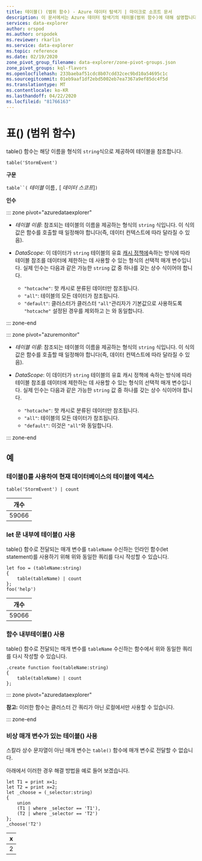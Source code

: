 ```yaml
---
title: 테이블() (범위 함수) - Azure 데이터 탐색기 | 마이크로 소프트 문서
description: 이 문서에서는 Azure 데이터 탐색기의 테이블(범위 함수)에 대해 설명합니다.
services: data-explorer
author: orspod
ms.author: orspodek
ms.reviewer: rkarlin
ms.service: data-explorer
ms.topic: reference
ms.date: 02/19/2020
zone_pivot_group_filename: data-explorer/zone-pivot-groups.json
zone_pivot_groups: kql-flavors
ms.openlocfilehash: 233baebaf51cdc8b07cdd32cec9bd10a54695c1c
ms.sourcegitcommit: 01eb9aaf1df2ebd5002eb7ea7367a9ef85dc4f5d
ms.translationtype: MT
ms.contentlocale: ko-KR
ms.lasthandoff: 04/22/2020
ms.locfileid: "81766163"
---
```

# <a name="table-scope-function"></a>표() (범위 함수)

table() 함수는 해당 이름을 형식의 `string`식으로 제공하여 테이블을 참조합니다.

```kusto
table('StormEvent')
```

**구문**

`table``(` *테이블* 이름`,` [ *데이터 스코프*]`)`

**인수**

::: zone pivot="azuredataexplorer"

* *테이블 이름*: 참조되는 테이블의 이름을 제공하는 형식의 `string` 식입니다. 이 식의 값은 함수를 호출할 때 일정해야 합니다(즉, 데이터 컨텍스트에 따라 달라질 수 있음).

* *DataScope*: 이 데이터가 `string` 테이블의 유효 [캐시 정책에](../management/cachepolicy.md)속하는 방식에 따라 테이블 참조를 데이터에 제한하는 데 사용할 수 있는 형식의 선택적 매개 변수입니다. 실제 인수는 다음과 같은 가능한 `string` 값 중 하나를 갖는 상수 식이어야 합니다.

    - `"hotcache"`: 핫 캐시로 분류된 데이터만 참조됩니다.
    - `"all"`: 테이블의 모든 데이터가 참조됩니다.
    - `"default"`: 클러스터가 클러스터 `"all"`관리자가 기본값으로 사용하도록 `"hotcache"` 설정된 경우를 제외하고 는 와 동일합니다.

::: zone-end

::: zone pivot="azuremonitor"

* *테이블 이름*: 참조되는 테이블의 이름을 제공하는 형식의 `string` 식입니다. 이 식의 값은 함수를 호출할 때 일정해야 합니다(즉, 데이터 컨텍스트에 따라 달라질 수 있음).

* *DataScope*: 이 데이터가 `string` 테이블의 유효 캐시 정책에 속하는 방식에 따라 테이블 참조를 데이터에 제한하는 데 사용할 수 있는 형식의 선택적 매개 변수입니다. 실제 인수는 다음과 같은 가능한 `string` 값 중 하나를 갖는 상수 식이어야 합니다.

    - `"hotcache"`: 핫 캐시로 분류된 데이터만 참조됩니다.
    - `"all"`: 테이블의 모든 데이터가 참조됩니다.
    - `"default"`: 이것은 `"all"`와 동일합니다.

::: zone-end

## <a name="examples"></a>예

### <a name="use-table-to-access-table-of-the-current-database"></a>테이블()를 사용하여 현재 데이터베이스의 테이블에 액세스

```kusto
table('StormEvent') | count
```

|개수|
|---|
|59066|

### <a name="use-table-inside-let-statements"></a>let 문 내부에 테이블() 사용

table() 함수로 전달되는 매개 변수를 `tableName` 수신하는 인라인 함수(let statement)를 사용하기 위해 위와 동일한 쿼리를 다시 작성할 수 있습니다.

```kusto
let foo = (tableName:string)
{
    table(tableName) | count
};
foo('help')
```

|개수|
|---|
|59066|

### <a name="use-table-inside-functions"></a>함수 내부테이블() 사용

table() 함수로 전달되는 매개 변수를 `tableName` 수신하는 함수에서 위와 동일한 쿼리를 다시 작성할 수 있습니다.

```kusto
.create function foo(tableName:string)
{
    table(tableName) | count
};
```

::: zone pivot="azuredataexplorer"

**참고:** 이러한 함수는 클러스터 간 쿼리가 아닌 로컬에서만 사용할 수 있습니다.

::: zone-end

### <a name="use-table-with-non-constant-parameter"></a>비상 매개 변수가 있는 테이블() 사용

스칼라 상수 문자열이 아닌 매개 변수는 `table()` 함수에 매개 변수로 전달할 수 없습니다.

아래에서 이러한 경우 해결 방법을 예로 들어 보겠습니다.

```kusto
let T1 = print x=1;
let T2 = print x=2;
let _choose = (_selector:string)
{
    union
    (T1 | where _selector == 'T1'),
    (T2 | where _selector == 'T2')
};
_choose('T2')

```

|x|
|---|
|2|
